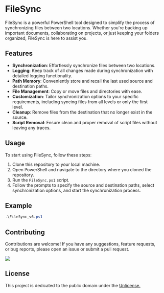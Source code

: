 # FileSync

FileSync is a powerful PowerShell tool designed to simplify the process of synchronizing files between two locations. Whether you're backing up important documents, collaborating on projects, or just keeping your folders organized, FileSync is here to assist you.

## Features

- **Synchronization**: Effortlessly synchronize files between two locations.
- **Logging**: Keep track of all changes made during synchronization with detailed logging functionality.
- **Path Memory**: Conveniently store and recall the last used source and destination paths.
- **File Management**: Copy or move files and directories with ease.
- **Customization**: Tailor synchronization options to your specific requirements, including syncing files from all levels or only the first level.
- **Cleanup**: Remove files from the destination that no longer exist in the source.
- **Script Removal**: Ensure clean and proper removal of script files without leaving any traces.

## Usage

To start using FileSync, follow these steps:

1. Clone this repository to your local machine.
2. Open PowerShell and navigate to the directory where you cloned the repository.
3. Run the `FileSync.ps1` script.
4. Follow the prompts to specify the source and destination paths, select synchronization options, and start the synchronization process.

## Example

```powershell
.\FileSync_v6.ps1
```

## Contributing
Contributions are welcome! If you have any suggestions, feature requests, or bug reports, please open an issue or submit a pull request.

<a href="https://github.com/an0n-00/FileSync/graphs/contributors">
  <img src="https://contrib.rocks/image?repo=an0n-00/FileSync" />
</a>

## License
This project is dedicated to the public domain under the [Unlicense.](https://github.com/An0n-00/FileSync/blob/main/LICENSE)
